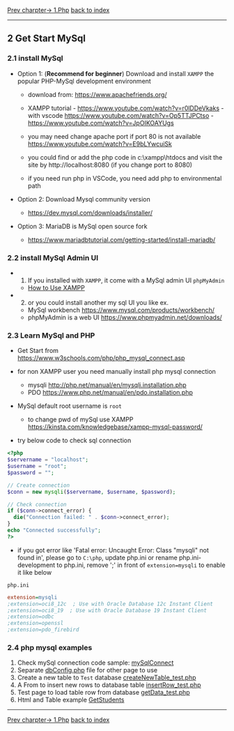    [Prev charpter-> 1.Php](1.getStartPhp.md)
   [back to index](readme.md)

---
## 2 Get Start MySql

### 2.1 install MySql

- Option 1: (**Recommend for beginner**) Download and install `XAMPP` the popular PHP-MySql development environment
  - download from: <https://www.apachefriends.org/>
  - XAMPP tutorial 
        - <https://www.youtube.com/watch?v=r0lDDeVkaks>
        - with vscode <https://www.youtube.com/watch?v=Op5TTJPCtso>
        - <https://www.youtube.com/watch?v=JpOIKOAYUgs>

  - you may need change apache port if port 80 is not available <https://www.youtube.com/watch?v=E9bLYwcuiSk>
  - you could find or add the php code in c:\xampp\htdocs and visit the site by http://localhost:8080 (if you change port to 8080)
  - if you need run php in VSCode, you need add php to environmental path

- Option 2: Download Mysql community version
  - <https://dev.mysql.com/downloads/installer/>

- Option 3: MariaDB is MySql open source fork
  - <https://www.mariadbtutorial.com/getting-started/install-mariadb/>


### 2.2 install MySql Admin UI

- 1. If you installed with `XAMPP`, it come with a MySql admin UI `phpMyAdmin`
    - [How to Use XAMPP](./XAMPP_howto.md)
- 2. or you could install another my sql UI you like ex.
  - MySql workbench <https://www.mysql.com/products/workbench/>
  - phpMyAdmin is a web UI <https://www.phpmyadmin.net/downloads/>


### 2.3 Learn MySql and PHP

- Get Start from <https://www.w3schools.com/php/php_mysql_connect.asp>

- for non XAMPP user you need manually install php mysql connection
    - mysqli <http://php.net/manual/en/mysqli.installation.php>
    - PDO <https://www.php.net/manual/en/pdo.installation.php>

- MySql default root username is `root`
    - to change pwd of mySql use XAMPP <https://kinsta.com/knowledgebase/xampp-mysql-password/>

- try below code to check sql connection

```php
<?php
$servername = "localhost";
$username = "root";
$password = "";

// Create connection
$conn = new mysqli($servername, $username, $password);

// Check connection
if ($conn->connect_error) {
  die("Connection failed: " . $conn->connect_error);
}
echo "Connected successfully";
?>
```

- if you got error like 'Fatal error: Uncaught Error: Class "mysqli" not found in', please go to `C:\php`, update php.ini or rename php.ini-development to php.ini, remove ';' in front of `extension=mysqli` to enable it like below

`php.ini`

```ini
extension=mysqli
;extension=oci8_12c  ; Use with Oracle Database 12c Instant Client
;extension=oci8_19  ; Use with Oracle Database 19 Instant Client
;extension=odbc
;extension=openssl
;extension=pdo_firebird
```

### 2.4 php mysql examples

 1. Check mySql connection code sample: [mySqlConnect](./2_mySql/mySqlConect_test.php)
 2. Separate [dbConfig.php](./2_mySql/dbconfig.php) file for other page to use
 3. Create a new table to `Test` database [createNewTable_test.php](./2_mySql/createNewTable_test.php)
 4. A From to insert new rows to database table [insertRow_test.php](./2_mySql/insertRow_test.php)
 5. Test page to load table row from database [getData_test.php](./2_mySql/GetData_test.php)
 6. Html and Table example [GetStudents](./2_mySql/GetStudents_HtmlTableSample.php)

---

[Prev charpter-> 1.Php](1.getStartPhp.md)
[back to index](readme.md)